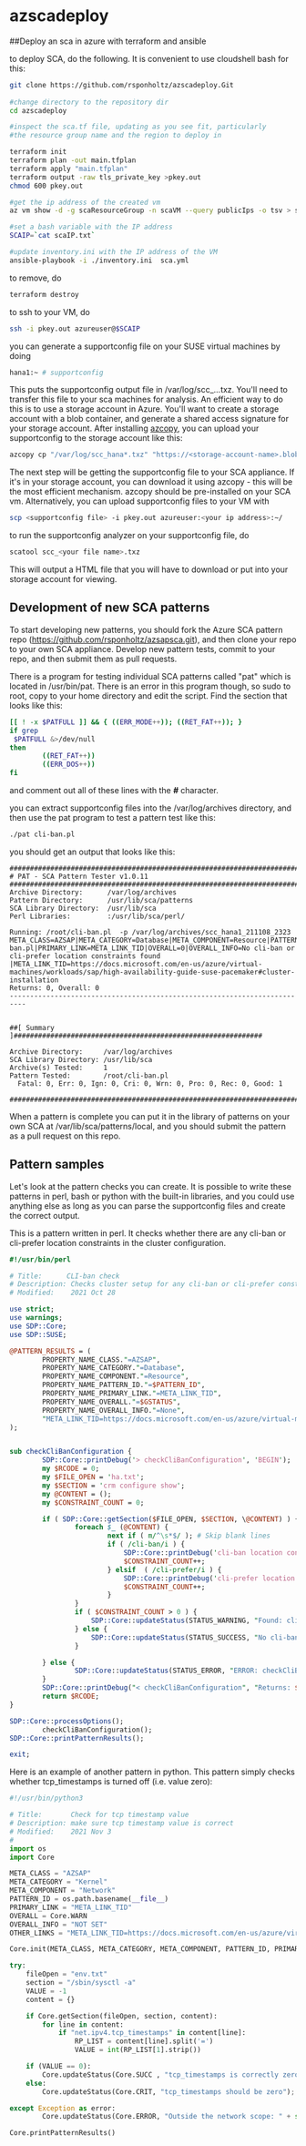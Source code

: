 # azscadeploy
##Deploy an sca in azure with terraform and ansible

to deploy SCA, do the following.  It is convenient to use cloudshell bash for this:

```bash
git clone https://github.com/rsponholtz/azscadeploy.Git
  
#change directory to the repository dir
cd azscadeploy

#inspect the sca.tf file, updating as you see fit, particularly
#the resource group name and the region to deploy in

terraform init
terraform plan -out main.tfplan
terraform apply "main.tfplan"
terraform output -raw tls_private_key >pkey.out
chmod 600 pkey.out

#get the ip address of the created vm
az vm show -d -g scaResourceGroup -n scaVM --query publicIps -o tsv > scaIP.txt

#set a bash variable with the IP address
SCAIP=`cat scaIP.txt`

#update inventory.ini with the IP address of the VM
ansible-playbook -i ./inventory.ini  sca.yml
```

to remove, do

```bash
terraform destroy 
```

to ssh to your VM, do

```bash
ssh -i pkey.out azureuser@$SCAIP
```

you can generate a supportconfig file on your SUSE virtual machines by doing

```bash
hana1:~ # supportconfig
```

This puts the supportconfig output file in /var/log/scc_<hostname>...txz.  You'll need to transfer this file to your sca machines for analysis.  An efficient way to do this is to use a storage account in Azure.  You'll want to create a storage account with a blob container, and generate a shared access signature for your storage account.  After installing [azcopy](https://docs.microsoft.com/en-us/azure/storage/common/storage-use-azcopy-v10), you can upload your supportconfig to the storage account like this:

```bash
azcopy cp "/var/log/scc_hana*.txz" "https://<storage-account-name>.blob.core.windows.net/supportconfigs?sp=rfaeddl&st=2021-09-28T23:22:28Z&se=2022-09-19T07:22:28Z&spr=https&sv=2020-08-04&sr=c&sig=JEQF%2DIdp5Wz0DkbjQDJUv%2Bw6zzn%2HGFUEhhvxaHHGvP%2BM%3D"
```

The next step will be getting the supportconfig file to your SCA appliance.  If it's in your storage account, you can download it using azcopy - this will be the most efficient mechanism.  azcopy should be pre-installed on your SCA vm.  Alternatively, you can upload supportconfig files to your VM with

```bash
scp <supportconfig file> -i pkey.out azureuser:<your ip address>:~/
```

to run the supportconfig analyzer on your supportconfig file, do

```bash
scatool scc_<your file name>.txz
```

This will output a HTML file that you will have to download or put into your storage account for viewing.

## Development of new SCA patterns

To start developing new patterns, you should fork the Azure SCA pattern repo (https://github.com/rsponholtz/azsapsca.git), and then clone your repo to your own SCA appliance.  Develop new pattern tests, commit to your repo, and then submit them as pull requests.

There is a program for testing individual SCA patterns called "pat" which is located in /usr/bin/pat.  There is an error in this program though, so sudo to root, copy to your home directory and edit the script.  Find the section that looks like this:

```bash
[[ ! -x $PATFULL ]] && { ((ERR_MODE++)); ((RET_FAT++)); }
if grep
 $PATFULL &>/dev/null
then
        ((RET_FAT++))
        ((ERR_DOS++))
fi
```

and comment out all of these lines with the ***#*** character.

you can extract supportconfig files into the /var/log/archives directory, and then use the pat program to test a pattern test like this:

```bash
./pat cli-ban.pl
```

you should get an output that looks like this:

```
##########################################################################
# PAT - SCA Pattern Tester v1.0.11
##########################################################################
Archive Directory:      /var/log/archives
Pattern Directory:      /usr/lib/sca/patterns
SCA Library Directory:  /usr/lib/sca
Perl Libraries:         :/usr/lib/sca/perl/

Running: /root/cli-ban.pl  -p /var/log/archives/scc_hana1_211108_2323
META_CLASS=AZSAP|META_CATEGORY=Database|META_COMPONENT=Resource|PATTERN_ID=cli-ban.pl|PRIMARY_LINK=META_LINK_TID|OVERALL=0|OVERALL_INFO=No cli-ban or cli-prefer location constraints found |META_LINK_TID=https://docs.microsoft.com/en-us/azure/virtual-machines/workloads/sap/high-availability-guide-suse-pacemaker#cluster-installation
Returns: 0, Overall: 0
--------------------------------------------------------------------------


##[ Summary ]#############################################################

Archive Directory:     /var/log/archives
SCA Library Directory: /usr/lib/sca
Archive(s) Tested:     1
Pattern Tested:        /root/cli-ban.pl
  Fatal: 0, Err: 0, Ign: 0, Cri: 0, Wrn: 0, Pro: 0, Rec: 0, Good: 1

##########################################################################
```

When a pattern is complete you can put it in the library of patterns on your own SCA at /var/lib/sca/patterns/local, and you should submit the pattern as a pull request on this repo.

## Pattern samples

Let's look at the pattern checks you can create.  It is possible to write these patterns in perl, bash or python with the built-in libraries, and you could use anything else as long as you can parse the supportconfig files and create the correct output.  

This is a pattern written in perl.  It checks whether there are any cli-ban or cli-prefer location constraints in the cluster configuration.

```perl
#!/usr/bin/perl

# Title:      CLI-ban check
# Description: Checks cluster setup for any cli-ban or cli-prefer constraints
# Modified:    2021 Oct 28

use strict;
use warnings;
use SDP::Core;
use SDP::SUSE;

@PATTERN_RESULTS = (
        PROPERTY_NAME_CLASS."=AZSAP",
        PROPERTY_NAME_CATEGORY."=Database",
        PROPERTY_NAME_COMPONENT."=Resource",
        PROPERTY_NAME_PATTERN_ID."=$PATTERN_ID",
        PROPERTY_NAME_PRIMARY_LINK."=META_LINK_TID",
        PROPERTY_NAME_OVERALL."=$GSTATUS",
        PROPERTY_NAME_OVERALL_INFO."=None",
        "META_LINK_TID=https://docs.microsoft.com/en-us/azure/virtual-machines/workloads/sap/high-availability-guide-suse-pacemaker#cluster-installation"
);


sub checkCliBanConfiguration {
        SDP::Core::printDebug('> checkCliBanConfiguration', 'BEGIN');
        my $RCODE = 0;
        my $FILE_OPEN = 'ha.txt';
        my $SECTION = 'crm configure show';
        my @CONTENT = ();
        my $CONSTRAINT_COUNT = 0;

        if ( SDP::Core::getSection($FILE_OPEN, $SECTION, \@CONTENT) ) {
                foreach $_ (@CONTENT) {
                        next if ( m/^\s*$/ ); # Skip blank lines
                        if ( /cli-ban/i ) {
                            SDP::Core::printDebug('cli-ban location constraint', "Found");
                            $CONSTRAINT_COUNT++;
                        } elsif  ( /cli-prefer/i ) {
                            SDP::Core::printDebug('cli-prefer location constraint', "Found");
                            $CONSTRAINT_COUNT++;
                        }
                }
                if ( $CONSTRAINT_COUNT > 0 ) {
                    SDP::Core::updateStatus(STATUS_WARNING, "Found: cli-ban or cli-prefer location constraints");
                } else {
                    SDP::Core::updateStatus(STATUS_SUCCESS, "No cli-ban or cli-prefer location constraints found ")
                }

        } else {
                SDP::Core::updateStatus(STATUS_ERROR, "ERROR: checkCliBanConfiguration(): Cannot find \"$SECTION\" section in $FILE_OPEN");
        }
        SDP::Core::printDebug("< checkCliBanConfiguration", "Returns: $RCODE");
        return $RCODE;
}

SDP::Core::processOptions();
        checkCliBanConfiguration();
SDP::Core::printPatternResults();

exit;
```

Here is an example of another pattern in python.  This pattern simply checks whether tcp_timestamps is turned off (i.e. value zero):

```python
#!/usr/bin/python3

# Title:       Check for tcp timestamp value
# Description: make sure tcp timestamp value is correct
# Modified:    2021 Nov 3
#
import os
import Core

META_CLASS = "AZSAP"
META_CATEGORY = "Kernel"
META_COMPONENT = "Network"
PATTERN_ID = os.path.basename(__file__)
PRIMARY_LINK = "META_LINK_TID"
OVERALL = Core.WARN
OVERALL_INFO = "NOT SET"
OTHER_LINKS = "META_LINK_TID=https://docs.microsoft.com/en-us/azure/virtual-machines/workloads/sap/sap-hana-high-availability#manual-deployment"

Core.init(META_CLASS, META_CATEGORY, META_COMPONENT, PATTERN_ID, PRIMARY_LINK, OVERALL, OVERALL_INFO, OTHER_LINKS)

try:
    fileOpen = "env.txt"
    section = "/sbin/sysctl -a"
    VALUE = -1
    content = {}

    if Core.getSection(fileOpen, section, content):
        for line in content:
            if "net.ipv4.tcp_timestamps" in content[line]:
                RP_LIST = content[line].split('=')
                VALUE = int(RP_LIST[1].strip())

    if (VALUE == 0):
        Core.updateStatus(Core.SUCC , "tcp_timestamps is correctly zero");
    else:
        Core.updateStatus(Core.CRIT, "tcp_timestamps should be zero");

except Exception as error:
        Core.updateStatus(Core.ERROR, "Outside the network scope: " + str(error))

Core.printPatternResults()
```
